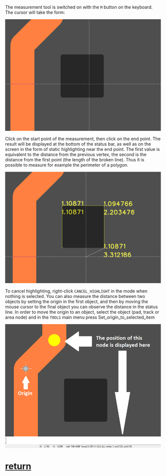 The measurement tool is switched on with the `M` button on the keyboard. The cursor will take the form:

![](pictures/m_tool1.png)

Click on the start point of the measurement, then click on the end point. The result will be displayed at the bottom of the status bar, as well as on the screen in the form of static highlighting near the end point. The first value is equivalent to the distance from the previous vertex, the second is the distance from the first point (the length of the broken line). Thus it is possible to measure for example the perimeter of a polygon.

![](pictures/m_tool2.png)

To cancel highlighting, right-click `CANCEL_HIGHLIGHT` in the mode when nothing is selected. You can also measure the distance between two objects by setting the origin in the first object, and then by moving the mouse cursor to the final object you can observe the distance in the status line. In order to move the origin to an object, select the object (pad, track or area node) and in the `TOOLS` main menu press Set_origin_to_selected_item

![](pictures/m_tool3.png)

# [return](How_to.md)
